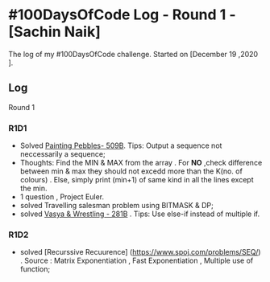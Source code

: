 # #100DaysOfCode Log - Round 1 - [Sachin Naik]

The log of my #100DaysOfCode challenge. Started on [December 19 ,2020 ].

## Log
Round 1
### R1D1
  - Solved [Painting Pebbles- 509B](https://codeforces.com/contest/509/problem/B). Tips: Output a sequence not neccessarily a sequence;
  - Thoughts: Find the MIN & MAX from the array . For **NO** ,check difference between min & max they should not excedd more than the K(no. of colours) . Else, simply print (min+1) of same kind in all the lines except the min.
  - 1 question , Project Euler.
  - solved Travelling salesman problem using BITMASK & DP;
  - solved [Vasya & Wrestling - 281B](https://codeforces.com/contest/493/problem/B) . Tips: Use else-if instead of multiple if.


### R1D2
 - solved [Recurssive Recuurence] (https://www.spoj.com/problems/SEQ/) . Source : Matrix Exponentiation , Fast Exponentiation , Multiple use of function;
